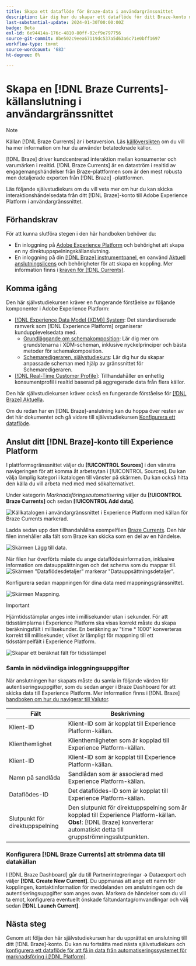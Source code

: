 ```yaml
---
title: Skapa ett dataflöde för Braze-data i användargränssnittet
description: Lär dig hur du skapar ett dataflöde för ditt Braze-konto med hjälp av användargränssnittet i Adobe Experience Platform.
last-substantial-update: 2024-01-30T00:00:00Z
badge: Beta
exl-id: 6e94414a-176c-4810-80ff-02cf9e797756
source-git-commit: 8be502c9eea67119dc537a5d63a6c71e0bff1697
workflow-type: tm+mt
source-wordcount: '683'
ht-degree: 0%

---
```


# Skapa en [!DNL Braze Currents]-källanslutning i användargränssnittet

>[!NOTE]
>
>Källan [!DNL Braze Currents] är i betaversion. Läs [källöversikten](../../../../home.md#terms-and-conditions) om du vill ha mer information om hur du använder betatecknade källor.

[!DNL Braze] driver kundcentrerad interaktion mellan konsumenter och varumärken i realtid. [!DNL Braze Currents] är en dataström i realtid av engagemangshändelser från Braze-plattformen som är den mest robusta men detaljerade exporten från [!DNL Braze] -plattformen.

Läs följande självstudiekurs om du vill veta mer om hur du kan skicka interaktionshändelsedata från ditt [!DNL Braze]-konto till Adobe Experience Platform i användargränssnittet.

## Förhandskrav

För att kunna slutföra stegen i den här handboken behöver du:

* En inloggning på [Adobe Experience Platform](https://platform.adobe.com) och behörighet att skapa en ny direktuppspelningskällanslutning.
* En inloggning på din [[!DNL Braze] instrumentpanel](https://dashboard.braze.com/sign_in), en oanvänd [Aktuell anslutningslicens](https://www.braze.com/docs/user_guide/data_and_analytics/braze_currents) och behörigheter för att skapa en koppling. Mer information finns i [kraven för  [!DNL Currents]](https://www.braze.com/docs/user_guide/data_and_analytics/braze_currents/setting_up_currents/#requirements).

## Komma igång

Den här självstudiekursen kräver en fungerande förståelse av följande komponenter i Adobe Experience Platform:

* [[!DNL Experience Data Model (XDM)] System](../../../../../xdm/home.md): Det standardiserade ramverk som [!DNL Experience Platform] organiserar kundupplevelsedata med.
   * [Grundläggande om schemakomposition](../../../../../xdm/schema/composition.md): Lär dig mer om grundstenarna i XDM-scheman, inklusive nyckelprinciper och bästa metoder för schemakomposition.
   * [Schemaredigeraren, självstudiekurs](../../../../../xdm/tutorials/create-schema-ui.md): Lär dig hur du skapar anpassade scheman med hjälp av gränssnittet för Schemaredigeraren.
* [[!DNL Real-Time Customer Profile]](../../../../../profile/home.md): Tillhandahåller en enhetlig konsumentprofil i realtid baserad på aggregerade data från flera källor.

Den här självstudiekursen kräver också en fungerande förståelse för [[!DNL Braze] Aktuella](https://www.braze.com/docs/user_guide/data_and_analytics/braze_currents).

Om du redan har en [!DNL Braze]-anslutning kan du hoppa över resten av det här dokumentet och gå vidare till självstudiekursen [Konfigurera ett dataflöde](../../dataflow/marketing-automation.md).

## Anslut ditt [!DNL Braze]-konto till Experience Platform

I plattformsgränssnittet väljer du **[!UICONTROL Sources]** i den vänstra navigeringen för att komma åt arbetsytan i [!UICONTROL Sources]. Du kan välja lämplig kategori i katalogen till vänster på skärmen. Du kan också hitta den källa du vill arbeta med med med sökalternativet.

Under kategorin *Marknadsföringsautomatisering* väljer du **[!UICONTROL Braze Currents]** och sedan **[!UICONTROL Add data]**.

![Källkatalogen i användargränssnittet i Experience Platform med källan för Braze Currents markerad.](../../../../images/tutorials/create/braze/catalog.png)

Ladda sedan upp den tillhandahållna exempelfilen [Braze Currents](https://github.com/Appboy/currents-examples/blob/master/sample-data/Adobe/adobe_examples.json). Den här filen innehåller alla fält som Braze kan skicka som en del av en händelse.

![Skärmen Lägg till data.](../../../../images/tutorials/create/braze/select-data.png)

När filen har överförts måste du ange dataflödesinformation, inklusive information om datauppsättningen och det schema som du mappar till.
![Skärmen &quot;Dataflödesdetaljer&quot; markerar &quot;Datauppsättningsdetaljer&quot;.](../../../../images/tutorials/create/braze/dataflow-detail.png)

Konfigurera sedan mappningen för dina data med mappningsgränssnittet.

![Skärmen Mappning.](../../../../images/tutorials/create/braze/mapping.png)

>[!IMPORTANT]
>
>Hjärntidsstämplar anges inte i millisekunder utan i sekunder. För att tidsstämplarna i Experience Platform ska visas korrekt måste du skapa beräkningsfält i millisekunder. En beräkning av &quot;time * 1000&quot; konverteras korrekt till millisekunder, vilket är lämpligt för mappning till ett tidsstämpelfält i Experience Platform.
>
>![Skapar ett beräknat fält för tidsstämpel ](../../../../images/tutorials/create/braze/create-calculated-field.png)

### Samla in nödvändiga inloggningsuppgifter

När anslutningen har skapats måste du samla in följande värden för autentiseringsuppgifter, som du sedan anger i Braze Dashboard för att skicka data till Experience Platform. Mer information finns i [!DNL Braze] [handboken om hur du navigerar till Valutor](https://www.braze.com/docs/user_guide/data_and_analytics/braze_currents/setting_up_currents/#step-2-navigate-to-currents).

| Fält | Beskrivning |
| --- | --- |
| Klient-ID | Klient-ID som är kopplat till Experience Platform-källan. |
| Klienthemlighet | Klienthemligheten som är kopplad till Experience Platform-källan. |
| Klient-ID | Klient-ID som är kopplat till Experience Platform-källan. |
| Namn på sandlåda | Sandlådan som är associerad med Experience Platform-källan. |
| Dataflödes-ID | Det dataflödes-ID som är kopplat till Experience Platform-källan. |
| Slutpunkt för direktuppspelning | Den slutpunkt för direktuppspelning som är kopplad till Experience Platform-källan. **Obs!**: [!DNL Braze] konverterar automatiskt detta till gruppströmningsslutpunkten. |

### Konfigurera [!DNL Braze Currents] att strömma data till datakällan

I [!DNL Braze Dashboard] går du till Partnerintegreringar **->** Dataexport och väljer **[!DNL Create New Current]**. Du uppmanas att ange ett namn för kopplingen, kontaktinformation för meddelanden om anslutningen och de autentiseringsuppgifter som anges ovan. Markera de händelser som du vill ta emot, konfigurera eventuellt önskade fältundantag/omvandlingar och välj sedan **[!DNL Launch Current]**.

## Nästa steg

Genom att följa den här självstudiekursen har du upprättat en anslutning till ditt [!DNL Braze]-konto. Du kan nu fortsätta med nästa självstudiekurs och [konfigurera ett dataflöde för att få in data från automatiseringssystemet för marknadsföring i [!DNL Platform]](../../dataflow/marketing-automation.md).
